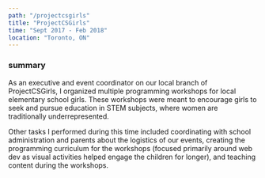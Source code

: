 ```yaml
---
path: "/projectcsgirls"
title: "ProjectCSGirls"
time: "Sept 2017 - Feb 2018"
location: "Toronto, ON"
---
```


### summary

As an executive and event coordinator on our local branch of ProjectCSGirls, I organized multiple programming workshops for local elementary school girls. These workshops were meant to encourage girls to seek and pursue education in STEM subjects, where women are traditionally underrepresented. 

Other tasks I performed during this time included coordinating with school administration and parents about the logistics of our events, creating the programming curriculum for the workshops (focused primarily around web dev as visual activities helped engage the children for longer), and teaching content during the workshops.
